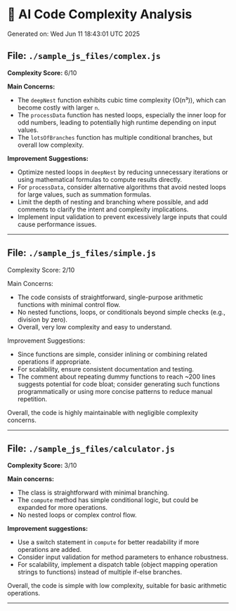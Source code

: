 # 🤖 AI Code Complexity Analysis

Generated on: Wed Jun 11 18:43:01 UTC 2025

## File: `./sample_js_files/complex.js`

**Complexity Score:** 6/10

**Main Concerns:**
- The `deepNest` function exhibits cubic time complexity (O(n³)), which can become costly with larger `n`.
- The `processData` function has nested loops, especially the inner loop for odd numbers, leading to potentially high runtime depending on input values.
- The `lotsOfBranches` function has multiple conditional branches, but overall low complexity.

**Improvement Suggestions:**
- Optimize nested loops in `deepNest` by reducing unnecessary iterations or using mathematical formulas to compute results directly.
- For `processData`, consider alternative algorithms that avoid nested loops for large values, such as summation formulas.
- Limit the depth of nesting and branching where possible, and add comments to clarify the intent and complexity implications.
- Implement input validation to prevent excessively large inputs that could cause performance issues.

---

## File: `./sample_js_files/simple.js`

Complexity Score: 2/10

Main Concerns:
- The code consists of straightforward, single-purpose arithmetic functions with minimal control flow.
- No nested functions, loops, or conditionals beyond simple checks (e.g., division by zero).
- Overall, very low complexity and easy to understand.

Improvement Suggestions:
- Since functions are simple, consider inlining or combining related operations if appropriate.
- For scalability, ensure consistent documentation and testing.
- The comment about repeating dummy functions to reach ~200 lines suggests potential for code bloat; consider generating such functions programmatically or using more concise patterns to reduce manual repetition.

Overall, the code is highly maintainable with negligible complexity concerns.

---

## File: `./sample_js_files/calculator.js`

**Complexity Score:** 3/10

**Main concerns:**
- The class is straightforward with minimal branching.
- The `compute` method has simple conditional logic, but could be expanded for more operations.
- No nested loops or complex control flow.

**Improvement suggestions:**
- Use a switch statement in `compute` for better readability if more operations are added.
- Consider input validation for method parameters to enhance robustness.
- For scalability, implement a dispatch table (object mapping operation strings to functions) instead of multiple if-else branches.

Overall, the code is simple with low complexity, suitable for basic arithmetic operations.

---


